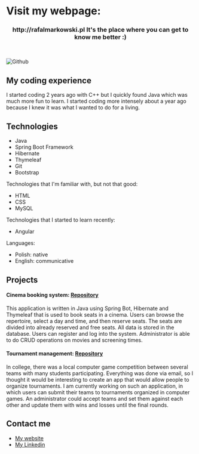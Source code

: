 # Visit my webpage:
<h3>
  <p align="center">
    http://rafalmarkowski.pl It's the place where you can get to know me better :) 
  </p>
</h3></br>


![Github](https://user-images.githubusercontent.com/46786100/115771083-ce417c80-a3ad-11eb-9574-9e63e6956591.jpg)

## My coding experience

I started coding 2 years ago with C++ but I quickly found Java which was much more fun to learn. I started coding more intensely about a year ago because I knew it was what I 
wanted to do for a living.

## Technologies

- Java
- Spring Boot Framework
- Hibernate
- Thymeleaf
- Git
- Bootstrap

Technologies that I'm familiar with, but not that good:
- HTML
- CSS
- MySQL

Technologies that I started to learn recently:
- Angular

Languages:
- Polish: native
- English: communicative

## Projects

#### Cinema booking system: [Repository](https://github.com/MarkowskiRafal/Cinema-booking-system)

This application is written in Java using Spring Bot, Hibernate and Thymeleaf that is used to book seats in a cinema. Users can browse the repertoire, 
select a day and time, and then reserve seats. The seats are divided into already reserved and free seats. All data is stored in the database. Users can register and log into 
the system. Administrator is able to do CRUD operations on movies and screening times.

#### Tournament management: [Repository](https://github.com/MarkowskiRafal/Tournament-management)

In college, there was a local computer game competition between several teams with many students participating. Everything was done via email, so I thought it would be 
interesting to create an app that would allow people to organize tournaments. I am currently working on such an application, in which users can submit their teams to tournaments 
organized in computer games. An administrator could accept teams and set them against each other and update them with wins and losses until the final rounds.

## Contact me

- [My website](http://rafalmarkowski.pl)
- [My Linkedin](https://www.linkedin.com/in/markowski-rafal/)
